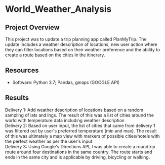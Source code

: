 # World_Weather_Analysis

## Project Overview
This project was to update a trip planning app called PlanMyTrip. The update includes a weather description of locations, new user action where they can filter locations based on their weather preference and the ability to create a route based on the cities in the itinerary.

## Resources
- Software: Python 3.7; Pandas, gmaps (GOOGLE API)

## Results
Delivery 1: Add weather description of locations based on a random sampling of lats and lngs. The result of this was a list of cities around the world with temperature data including weather description <br>
Delivery 2: Based on user input, the list of cities that came from delivery 1 was filtered out by user's preferred temperature (min and max). The result of this was ultimately a map view with markers of possible cities/hotels with the perfect weather as per the user's input <br>
Delivery 3: Using Google's Directions API, I was able to create a roundtrip route around four destinations in the same country. The route starts and ends in the same city and is applicable by driving, bicycling or walking.
